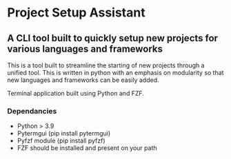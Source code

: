 # Project Setup Assistant

## A CLI tool built to quickly setup new projects for various languages and frameworks

This is a tool built to streamline the starting of new projects through a unified tool. This is written in python with an emphasis on modularity so that new languages and frameworks can be easily added.

Terminal application built using Python and FZF.

### Dependancies
- Python > 3.9
- Pytermgui (pip install pytermgui)
- Pyfzf module (pip install pyfzf)
- FZF should be installed and present on your path
